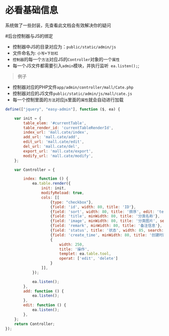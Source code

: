 # 必看基础信息

系统做了一些封装，先查看此文档会有效解决你的疑问

#后台控制器与JS的绑定

* 控制器中JS的目录对应为：`public/static/admin/js`
* 文件命名为: `小写+下划杠`
* `控制器`的每一个`方法`对应JS的`Controller`对象的一个`属性`
* 每一个JS文件都需要引入`admin`模块，并执行监听` ea.listen();`;

> 例子

* 控制器对应的PHP文件`app/admin/controller/mall/Cate.php`
* 控制器对应的JS文件`public/static/admin/js/mall/cate.js`
* 每一个控制里面的`方法`对应js里面的`属性`就会自动进行加载

```js
define(["jquery", "easy-admin"], function ($, ea) {

    var init = {
        table_elem: '#currentTable',
        table_render_id: 'currentTableRenderId',
        index_url: 'mall.cate/index',
        add_url: 'mall.cate/add',
        edit_url: 'mall.cate/edit',
        del_url: 'mall.cate/del',
        export_url: 'mall.cate/export',
        modify_url: 'mall.cate/modify',
    };

    var Controller = {

        index: function () {
            ea.table.render({
                init: init,
                modifyReload: true,
                cols: [[
                    {type: "checkbox"},
                    {field: 'id', width: 80, title: 'ID'},
                    {field: 'sort', width: 80, title: '排序', edit: 'text'},
                    {field: 'title', minWidth: 80, title: '分类名称'},
                    {field: 'image', minWidth: 80, title: '分类图片', search: false, templet: ea.table.image},
                    {field: 'remark', minWidth: 80, title: '备注信息'},
                    {field: 'status', title: '状态', width: 85, search: 'select', selectList: {0: '禁用', 1: '启用'}, filter: 'status', templet: ea.table.switch},
                    {field: 'create_time', minWidth: 80, title: '创建时间', search: 'range'},
                    {
                        width: 250,
                        title: '操作',
                        templet: ea.table.tool,
                        operat: ['edit', 'delete']
                    }
                ]],
            });

            ea.listen();
        },
        add: function () {
            ea.listen();
        },
        edit: function () {
            ea.listen();
        },
    };
    return Controller;
});
```